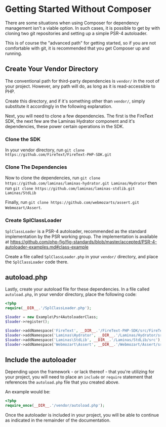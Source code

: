 Getting Started Without Composer
================================

There are some situations when using Composer for dependency management
isn't a viable option. In such cases, it is possible to
get by with cloning two git repositories and setting up a simple
PSR-4 autoloader.

This is of course the "advanced path" for getting started, so if you are
not comfortable with git, it is recommended that you get Composer up and running.

## Create Your Vendor Directory

The conventional path for third-party dependencies is `vendor/` in the
root of your project. However, any path will do, as long as it is
read-accessible to PHP.

Create this directory, and if it's something other than `vendor/`, simply
substitute it accordingly in the following explanation.

Next, you will need to clone a few dependencies. The first is the FireText SDK, the next few are the Laminas Hydrator component and it's dependencies, these power certain
operations in the SDK.

### Clone the SDK

In your vendor directory, run `git clone https://github.com/FireText/FireText-PHP-SDK.git`

### Clone The Dependencies

Now to clone the dependencies, run `git clone https://github.com/laminas/laminas-hydrator.git Laminas/Hydrator` then run `git clone https://github.com/laminas/laminas-stdlib.git Laminas/StdLib`

Finally, run `git clone https://github.com/webmozarts/assert.git Webmozart/Assert`.

### Create SplClassLoader

`SplClassLoader` is a PSR-4 autoloader, recommended as the standard
implementation by the PSR working group.
The implementation is available at https://github.com/php-fig/fig-standards/blob/master/accepted/PSR-4-autoloader-examples.md#class-example

Create a file called `SplClassLoader.php` in your `vendor/` directory, and
place the `SplClassLoader` code there.

## autoload.php

Lastly, create your autoload file for these dependencies. In a file called
`autoload.php`, in your vendor directory, place the following code:

```php
<?php
require(__DIR__.'/SplClassLoader.php');

$loader = new Example\Psr4AutoloaderClass;
$loader->register();

$loader->addNamespace('FireText', __DIR__.'/FireText-PHP-SDK/src/FireText');
$loader->addNamespace('Laminas\Hydrator', __DIR__.'/Laminas/Hydrator/src');
$loader->addNamespace('Laminas\StdLib', __DIR__.'/Laminas/StdLib/src');
$loader->addNamespace('Webmozart\Assert', __DIR__.'/Webmozart/Assert/src');
```

## Include the autoloader

Depending upon the framework - or lack thereof - that you're utilizing for
your project, you will need to place an `include` or `require` statement
that references the `autoload.php` file that you created above.

An example would be:

```php
<?php
require_once(__DIR__.'/vendor/autoload.php');
```

Once the autoloader is included in your project, you will be able to
continue as indicated in the remainder of the documentation.
